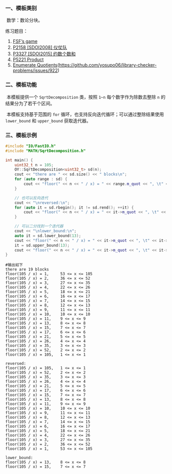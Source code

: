 ### 一、模板类别

​	数学：数论分块。

练习题目：

1. [FSF’s game](http://acm.hdu.edu.cn/showproblem.php?pid=4944)
2. [P2158 [SDOI2008] 仪仗队](https://www.luogu.com.cn/problem/P2158)
3. [P3327 [SDOI2015] 约数个数和](https://www.luogu.com.cn/problem/P3327)
4. [P5221 Product](https://www.luogu.com.cn/problem/P5221)
5. [Enumerate Quotients](https://judge.yosupo.jp/problem/enumerate_quotients)(https://github.com/yosupo06/library-checker-problems/issues/922)



### 二、模板功能

​		本模板提供一个 `SqrtDecomposition` 类，按照 `1~n` 每个数字作为除数去整除 `n` 的结果分为了若干个区间。

​		本模板支持基于范围的 `for` 循环，也支持反向迭代循环；可以通过整除结果使用 `lower_bound` 和 `upper_bound` 获取迭代器。

### 三、模板示例

```c++
#include "IO/FastIO.h"
#include "MATH/SqrtDecomposition.h"

int main() {
    uint32_t n = 105;
    OY::SqrtDecomposition<uint32_t> sd(n);
    cout << "there are " << sd.size() << " blocks\n";
    for (auto range : sd) {
        cout << "floor(" << n << " / x) = " << range.m_quot << ", \t" << range.m_left << " <= x <= " << range.m_right << endl;
    }

    // 也可以反向迭代
    cout << "\nreversed:\n";
    for (auto it = sd.rbegin(); it != sd.rend(); ++it) {
        cout << "floor(" << n << " / x) = " << it->m_quot << ", \t" << it->m_left << " <= x <= " << it->m_right << endl;
    }

    // 可以二分找到一个迭代器
    cout << "\nlower_bound:\n";
    auto it = sd.lower_bound(13);
    cout << "floor(" << n << " / x) = " << it->m_quot << ", \t" << it->m_left << " <= x <= " << it->m_right << endl;
    it = sd.upper_bound(13);
    cout << "floor(" << n << " / x) = " << it->m_quot << ", \t" << it->m_left << " <= x <= " << it->m_right << endl;
}
```

```
#输出如下
there are 19 blocks
floor(105 / x) = 1, 	53 <= x <= 105
floor(105 / x) = 2, 	36 <= x <= 52
floor(105 / x) = 3, 	27 <= x <= 35
floor(105 / x) = 4, 	22 <= x <= 26
floor(105 / x) = 5, 	18 <= x <= 21
floor(105 / x) = 6, 	16 <= x <= 17
floor(105 / x) = 7, 	14 <= x <= 15
floor(105 / x) = 8, 	12 <= x <= 13
floor(105 / x) = 9, 	11 <= x <= 11
floor(105 / x) = 10, 	10 <= x <= 10
floor(105 / x) = 11, 	9 <= x <= 9
floor(105 / x) = 13, 	8 <= x <= 8
floor(105 / x) = 15, 	7 <= x <= 7
floor(105 / x) = 17, 	6 <= x <= 6
floor(105 / x) = 21, 	5 <= x <= 5
floor(105 / x) = 26, 	4 <= x <= 4
floor(105 / x) = 35, 	3 <= x <= 3
floor(105 / x) = 52, 	2 <= x <= 2
floor(105 / x) = 105, 	1 <= x <= 1

reversed:
floor(105 / x) = 105, 	1 <= x <= 1
floor(105 / x) = 52, 	2 <= x <= 2
floor(105 / x) = 35, 	3 <= x <= 3
floor(105 / x) = 26, 	4 <= x <= 4
floor(105 / x) = 21, 	5 <= x <= 5
floor(105 / x) = 17, 	6 <= x <= 6
floor(105 / x) = 15, 	7 <= x <= 7
floor(105 / x) = 13, 	8 <= x <= 8
floor(105 / x) = 11, 	9 <= x <= 9
floor(105 / x) = 10, 	10 <= x <= 10
floor(105 / x) = 9, 	11 <= x <= 11
floor(105 / x) = 8, 	12 <= x <= 13
floor(105 / x) = 7, 	14 <= x <= 15
floor(105 / x) = 6, 	16 <= x <= 17
floor(105 / x) = 5, 	18 <= x <= 21
floor(105 / x) = 4, 	22 <= x <= 26
floor(105 / x) = 3, 	27 <= x <= 35
floor(105 / x) = 2, 	36 <= x <= 52
floor(105 / x) = 1, 	53 <= x <= 105

lower_bound:
floor(105 / x) = 13, 	8 <= x <= 8
floor(105 / x) = 15, 	7 <= x <= 7

```

